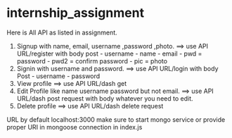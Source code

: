 # internship_assignment
Here is All API as listed in assignment.
1) Signup with name, email, username ,password ,photo.
        ==> use API URL/register with body post
            - username
            - name
            - email
            - pwd = password
            - pwd2 = confirm password
            - pic = photo
2) Signin with username and password.
        ==> use API URL/login with body Post
            - username
            - password
3) View profile
        ==> use API URL/dash get
4) Edit Profile like name username password but not email.
        ==> use API URL/dash post request with body whatever you need to edit.
5) Delete profile 
        ==> use API URL/dash delete request

URL by default localhost:3000
make sure to start mongo service or provide proper URI in mongoose connection in index.js

